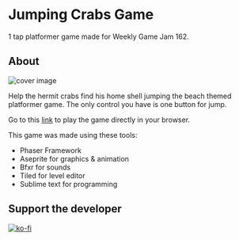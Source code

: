 # Jumping Crabs Game
1 tap platformer game made for Weekly Game Jam 162.

## About

![cover image](https://img.itch.zone/aW1nLzQwODk2NjkucG5n/315x250%23c/u5RFUs.png) 

<p>Help the hermit crabs find his home shell jumping the beach themed platformer game. The only control you have is one button for jump.</p>

Go to this [link](https://mpratama.itch.io/jumping-crab)  to play the game directly in your browser.

<p>This game was made using these tools:</p>

- Phaser Framework
- Aseprite for graphics & animation
- Bfxr for sounds
- Tiled for level editor
- Sublime text for programming

## Support the developer
[![ko-fi](https://www.ko-fi.com/img/githubbutton_sm.svg)](https://ko-fi.com/Q5Q022YPO)
